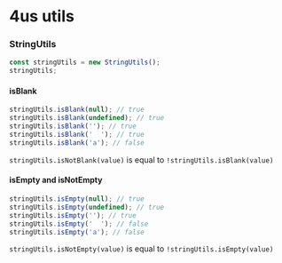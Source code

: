 # 4us utils

### StringUtils

```js
const stringUtils = new StringUtils();
stringUtils;
```

#### isBlank

```js
stringUtils.isBlank(null); // true
stringUtils.isBlank(undefined); // true
stringUtils.isBlank(''); // true
stringUtils.isBlank('  '); // true
stringUtils.isBlank('a'); // false
```

`stringUtils.isNotBlank(value)` is equal to `!stringUtils.isBlank(value)`

#### isEmpty and isNotEmpty

```js
stringUtils.isEmpty(null); // true
stringUtils.isEmpty(undefined); // true
stringUtils.isEmpty(''); // true
stringUtils.isEmpty('  '); // false
stringUtils.isEmpty('a'); // false
```

`stringUtils.isNotEmpty(value)` is equal to `!stringUtils.isEmpty(value)`
